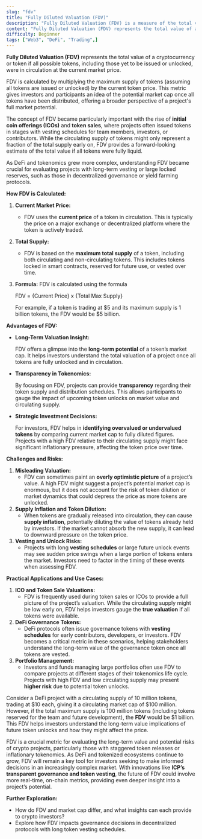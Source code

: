 ```yaml
---
slug: "fdv"
title: "Fully Diluted Valuation (FDV)"
description: "Fully Diluted Valuation (FDV) is a measure of the total value of a cryptocurrency assuming all possible tokens are in circulation at the current market price."
content: "Fully Diluted Valuation (FDV) represents the total value of a cryptocurrency or token if all possible tokens, including those yet to be issued or unlocked, were in circulation at the current market price."
difficulty: Beginner
tags: ["Web3", "DeFi", "Trading",]
---
```



**Fully Diluted Valuation (FDV)** represents the total value of a cryptocurrency or token if all possible tokens, including those yet to be issued or unlocked, were in circulation at the current market price.

FDV is calculated by multiplying the maximum supply of tokens (assuming all tokens are issued or unlocked) by the current token price. This metric gives investors and participants an idea of the potential market cap once all tokens have been distributed, offering a broader perspective of a project's full market potential.

The concept of FDV became particularly important with the rise of **initial coin offerings (ICOs)** and **token sales**, where projects often issued tokens in stages with vesting schedules for team members, investors, or contributors. While the circulating supply of tokens might only represent a fraction of the total supply early on, FDV provides a forward-looking estimate of the total value if all tokens were fully liquid.

As DeFi and tokenomics grew more complex, understanding FDV became crucial for evaluating projects with long-term vesting or large locked reserves, such as those in decentralized governance or yield farming protocols.

**How FDV is Calculated:**

1. **Current Market Price:**
    - FDV uses the **current price** of a token in circulation. This is typically the price on a major exchange or decentralized platform where the token is actively traded.
2. **Total Supply:**
    - FDV is based on the **maximum total supply** of a token, including both circulating and non-circulating tokens. This includes tokens locked in smart contracts, reserved for future use, or vested over time.
3. **Formula:** FDV is calculated using the formula

    FDV = {Current Price} x {Total Max Supply}

    For example, if a token is trading at $5 and its maximum supply is 1 billion tokens, the FDV would be $5 billion.

**Advantages of FDV:**

- **Long-Term Valuation Insight:**

    FDV offers a glimpse into the **long-term potential** of a token’s market cap. It helps investors understand the total valuation of a project once all tokens are fully unlocked and in circulation.

- **Transparency in Tokenomics:**

    By focusing on FDV, projects can provide **transparency** regarding their token supply and distribution schedules. This allows participants to gauge the impact of upcoming token unlocks on market value and circulating supply.

- **Strategic Investment Decisions:**

    For investors, FDV helps in **identifying overvalued or undervalued tokens** by comparing current market cap to fully diluted figures. Projects with a high FDV relative to their circulating supply might face significant inflationary pressure, affecting the token price over time.

**Challenges and Risks:**

1. **Misleading Valuation:**
    - FDV can sometimes paint an **overly optimistic picture** of a project’s value. A high FDV might suggest a project’s potential market cap is enormous, but it does not account for the risk of token dilution or market dynamics that could depress the price as more tokens are unlocked.
2. **Supply Inflation and Token Dilution:**
    - When tokens are gradually released into circulation, they can cause **supply inflation**, potentially diluting the value of tokens already held by investors. If the market cannot absorb the new supply, it can lead to downward pressure on the token price.
3. **Vesting and Unlock Risks:**
    - Projects with long **vesting schedules** or large future unlock events may see sudden price swings when a large portion of tokens enters the market. Investors need to factor in the timing of these events when assessing FDV.

**Practical Applications and Use Cases:**

1. **ICO and Token Sale Valuations:**
    - FDV is frequently used during token sales or ICOs to provide a full picture of the project’s valuation. While the circulating supply might be low early on, FDV helps investors gauge the **true valuation** if all tokens were available.
2. **DeFi Governance Tokens:**
    - DeFi protocols often issue governance tokens with **vesting schedules** for early contributors, developers, or investors. FDV becomes a critical metric in these scenarios, helping stakeholders understand the long-term value of the governance token once all tokens are vested.
3. **Portfolio Management:**
    - Investors and funds managing large portfolios often use FDV to compare projects at different stages of their tokenomics life cycle. Projects with high FDV and low circulating supply may present **higher risk** due to potential token unlocks.

Consider a DeFi project with a circulating supply of 10 million tokens, trading at $10 each, giving it a circulating market cap of $100 million. However, if the total maximum supply is 100 million tokens (including tokens reserved for the team and future development), the **FDV** would be $1 billion. This FDV helps investors understand the long-term value implications of future token unlocks and how they might affect the price.

FDV is a crucial metric for evaluating the long-term value and potential risks of crypto projects, particularly those with staggered token releases or inflationary tokenomics. As DeFi and tokenized ecosystems continue to grow, FDV will remain a key tool for investors seeking to make informed decisions in an increasingly complex market. With innovations like **ICP’s transparent governance and token vesting**, the future of FDV could involve more real-time, on-chain metrics, providing even deeper insight into a project’s potential.

**Further Exploration:**

- How do FDV and market cap differ, and what insights can each provide to crypto investors?
- Explore how FDV impacts governance decisions in decentralized protocols with long token vesting schedules.
